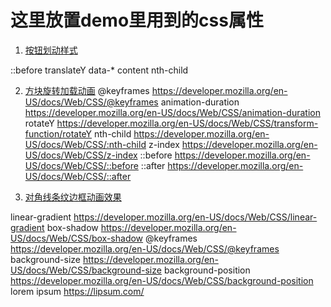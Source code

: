 # 这里放置demo里用到的css属性

1. [按钮划动样式](1-button.html)

::before
translateY
data-*
content
nth-child


2. [方块旋转加载动画](2-retangle-rotating.html)
@keyframes https://developer.mozilla.org/en-US/docs/Web/CSS/@keyframes
animation-duration https://developer.mozilla.org/en-US/docs/Web/CSS/animation-duration
rotateY https://developer.mozilla.org/en-US/docs/Web/CSS/transform-function/rotateY
nth-child https://developer.mozilla.org/en-US/docs/Web/CSS/:nth-child
z-index https://developer.mozilla.org/en-US/docs/Web/CSS/z-index
::before https://developer.mozilla.org/en-US/docs/Web/CSS/::before
::after https://developer.mozilla.org/en-US/docs/Web/CSS/::after


3. [对角线条纹边框动画效果](3-diagonal-strip-border-effects.html)
            
            
linear-gradient https://developer.mozilla.org/en-US/docs/Web/CSS/linear-gradient
box-shadow https://developer.mozilla.org/en-US/docs/Web/CSS/box-shadow
@keyframes https://developer.mozilla.org/en-US/docs/Web/CSS/@keyframes
background-size https://developer.mozilla.org/en-US/docs/Web/CSS/background-size
background-position https://developer.mozilla.org/en-US/docs/Web/CSS/background-position
lorem ipsum https://lipsum.com/